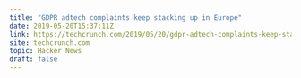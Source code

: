 ```yaml
---
title: "GDPR adtech complaints keep stacking up in Europe"
date: 2019-05-20T15:37:11Z
link: https://techcrunch.com/2019/05/20/gdpr-adtech-complaints-keep-stacking-up-in-europe/?utm_medium=RSS&utm_source=hune
site: techcrunch.com
topic: Hacker News
draft: false
---
```

